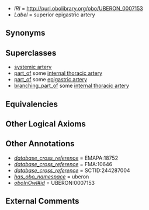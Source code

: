  * *IRI* = http://purl.obolibrary.org/obo/UBERON_0007153
 * *Label* = superior epigastric artery

## Synonyms


## Superclasses

 * [systemic artery](../../UBERON/73/UBERON_0004573.md)
 * [part_of](../../BFO/50/BFO_0000050.md) some [internal thoracic artery](../../UBERON/56/UBERON_0002456.md)
 * [part_of](../../BFO/50/BFO_0000050.md) some [epigastric artery](../../UBERON/49/UBERON_0006349.md)
 * [branching_part_of](../../RO/80/RO_0002380.md) some [internal thoracic artery](../../UBERON/56/UBERON_0002456.md)

## Equivalencies


## Other Logical Axioms


## Other Annotations

 * *[database_cross_reference](../../ef/oboInOwl#hasDbXref.md)* = EMAPA:18752
 * *[database_cross_reference](../../ef/oboInOwl#hasDbXref.md)* = FMA:10646
 * *[database_cross_reference](../../ef/oboInOwl#hasDbXref.md)* = SCTID:244287004
 * *[has_obo_namespace](../../ce/oboInOwl#hasOBONamespace.md)* = uberon
 * *[oboInOwl#id](../../id/oboInOwl#id.md)* = UBERON:0007153

## External Comments

